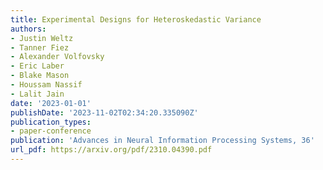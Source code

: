 ```yaml
---
title: Experimental Designs for Heteroskedastic Variance
authors:
- Justin Weltz
- Tanner Fiez
- Alexander Volfovsky
- Eric Laber
- Blake Mason
- Houssam Nassif
- Lalit Jain
date: '2023-01-01'
publishDate: '2023-11-02T02:34:20.335090Z'
publication_types:
- paper-conference
publication: 'Advances in Neural Information Processing Systems, 36'
url_pdf: https://arxiv.org/pdf/2310.04390.pdf
---
```


